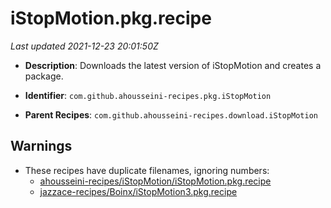 # iStopMotion.pkg.recipe

_Last updated 2021-12-23 20:01:50Z_

- **Description**: Downloads the latest version of iStopMotion and creates a package.

- **Identifier**: `com.github.ahousseini-recipes.pkg.iStopMotion`

- **Parent Recipes**: `com.github.ahousseini-recipes.download.iStopMotion`


## Warnings

- These recipes have duplicate filenames, ignoring numbers:
    - [ahousseini-recipes/iStopMotion/iStopMotion.pkg.recipe](/autopkg-dupe-tracker/ahousseini-recipes/iStopMotion/iStopMotion.pkg.recipe)
    - [jazzace-recipes/Boinx/iStopMotion3.pkg.recipe](/autopkg-dupe-tracker/jazzace-recipes/Boinx/iStopMotion3.pkg.recipe)